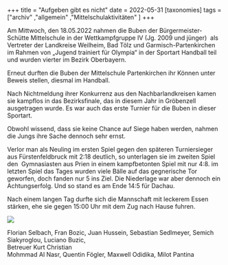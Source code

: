 +++
title = "Aufgeben gibt es nicht"
date = 2022-05-31
[taxonomies]
tags = ["archiv" ,"allgemein" ,"Mittelschulaktivitäten" ]
+++

Am Mittwoch, den 18.05.2022 nahmen die Buben der Bürgermeister-Schütte Mittelschule in der Wettkampfgruppe IV (Jg. 2009 und jünger)  als Vertreter der Landkreise Weilheim, Bad Tölz und Garmisch-Partenkirchen im Rahmen von „Jugend trainiert für Olympia“ in der Sportart Handball teil und wurden vierter im Bezirk Oberbayern.

Erneut durften die Buben der Mittelschule Partenkirchen ihr Können unter Beweis stellen, diesmal im Handball.

Nach Nichtmeldung ihrer Konkurrenz aus den Nachbarlandkreisen kamen sie kampflos in das Bezirksfinale, das in diesem Jahr in Gröbenzell ausgetragen wurde. Es war auch das erste Turnier für die Buben in dieser Sportart.

Obwohl wissend, dass sie keine Chance auf Siege haben werden, nahmen die Jungs ihre Sache dennoch sehr ernst.

Verlor man als Neuling im ersten Spiel gegen den späteren Turniersieger aus Fürstenfeldbruck mit 2:18 deutlich, so unterlagen sie im zweiten Spiel den  Gymnasiasten aus Prien in einem kampfbetonten Spiel mit nur 4:8. im letzten Spiel das Tages wurden viele Bälle auf das gegnerische Tor geworfen, doch fanden nur 5 ins Ziel. Die Niederlage war aber dennoch ein Achtungserfolg. Und so stand es am Ende 14:5 für Dachau.

Nach einem langen Tag durfte sich die Mannschaft mit leckerem Essen stärken, ehe sie gegen 15:00 Uhr mit dem Zug nach Hause fuhren.

![](blob:https://volksschule-partenkirchen.de/2d7ebfb6-03df-4e65-9740-ab015781590a)

Florian Selbach, Fran Bozic, Juan Hussein, Sebastian Sedlmeyer, Semich Siakyroglou, Luciano Buzic,  
Betreuer Kurt Christian  
Mohmmad Al Nasr, Quentin Fögler, Maxwell Odidika, Milot Pantina
